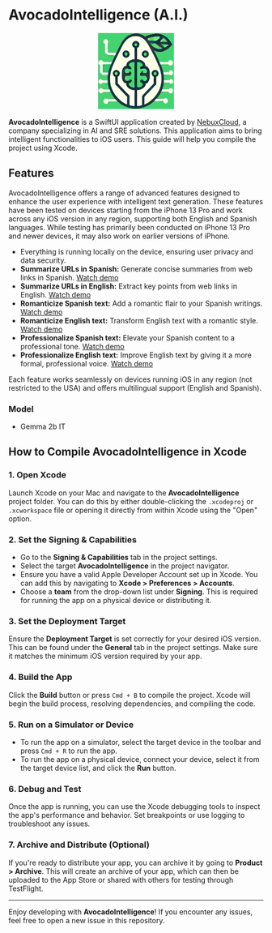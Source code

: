 # AvocadoIntelligence (A.I.)

<div align="center">
    <img src="avocadointeligence.swiftui/Assets.xcassets/AppIcon.appiconset/appstore.png" alt="App Logo" width="150"/>
</div>

**AvocadoIntelligence** is a SwiftUI application created by [NebuxCloud](https://nebux.cloud), a company specializing in AI and SRE solutions. This application aims to bring intelligent functionalities to iOS users. This guide will help you compile the project using Xcode.

## Features

AvocadoIntelligence offers a range of advanced features designed to enhance the user experience with intelligent text generation. These features have been tested on devices starting from the iPhone 13 Pro and work across any iOS version in any region, supporting both English and Spanish languages. While testing has primarily been conducted on iPhone 13 Pro and newer devices, it may also work on earlier versions of iPhone.

- Everything is running locally on the device, ensuring user privacy and data security.
- **Summarize URLs in Spanish:** Generate concise summaries from web links in Spanish. [Watch demo](https://youtube.com/shorts/zxvDh6J-6qM)
- **Summarize URLs in English:** Extract key points from web links in English. [Watch demo](https://youtube.com/shorts/Szu7mtuekFY)
- **Romanticize Spanish text:** Add a romantic flair to your Spanish writings. [Watch demo](https://youtube.com/shorts/b8nXXE6m7rE)
- **Romanticize English text:** Transform English text with a romantic style. [Watch demo](https://youtube.com/shorts/4jMdMYGzus4)
- **Professionalize Spanish text:** Elevate your Spanish content to a professional tone. [Watch demo](https://youtube.com/shorts/4wj_EEkfBVs)
- **Professionalize English text:** Improve English text by giving it a more formal, professional voice. [Watch demo](https://youtube.com/shorts/Y2nkhM59aj0?feature=share)

Each feature works seamlessly on devices running iOS in any region (not restricted to the USA) and offers multilingual support (English and Spanish).

### Model

- Gemma 2b IT

## How to Compile AvocadoIntelligence in Xcode

### 1. Open Xcode

Launch Xcode on your Mac and navigate to the **AvocadoIntelligence** project folder. You can do this by either double-clicking the `.xcodeproj` or `.xcworkspace` file or opening it directly from within Xcode using the "Open" option.

### 2. Set the Signing & Capabilities

- Go to the **Signing & Capabilities** tab in the project settings.
- Select the target **AvocadoIntelligence** in the project navigator.
- Ensure you have a valid Apple Developer Account set up in Xcode. You can add this by navigating to **Xcode > Preferences > Accounts**.
- Choose a **team** from the drop-down list under **Signing**. This is required for running the app on a physical device or distributing it.

### 3. Set the Deployment Target

Ensure the **Deployment Target** is set correctly for your desired iOS version. This can be found under the **General** tab in the project settings. Make sure it matches the minimum iOS version required by your app.

### 4. Build the App

Click the **Build** button or press `Cmd + B` to compile the project. Xcode will begin the build process, resolving dependencies, and compiling the code.

### 5. Run on a Simulator or Device

- To run the app on a simulator, select the target device in the toolbar and press `Cmd + R` to run the app.
- To run the app on a physical device, connect your device, select it from the target device list, and click the **Run** button.

### 6. Debug and Test

Once the app is running, you can use the Xcode debugging tools to inspect the app's performance and behavior. Set breakpoints or use logging to troubleshoot any issues.

### 7. Archive and Distribute (Optional)

If you're ready to distribute your app, you can archive it by going to **Product > Archive**. This will create an archive of your app, which can then be uploaded to the App Store or shared with others for testing through TestFlight.

---

Enjoy developing with **AvocadoIntelligence**! If you encounter any issues, feel free to open a new issue in this repository.
